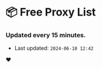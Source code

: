 # :package: Free Proxy List
### Updated every 15 minutes.

- Last updated: `2024-06-10 12:42`

:heart:
